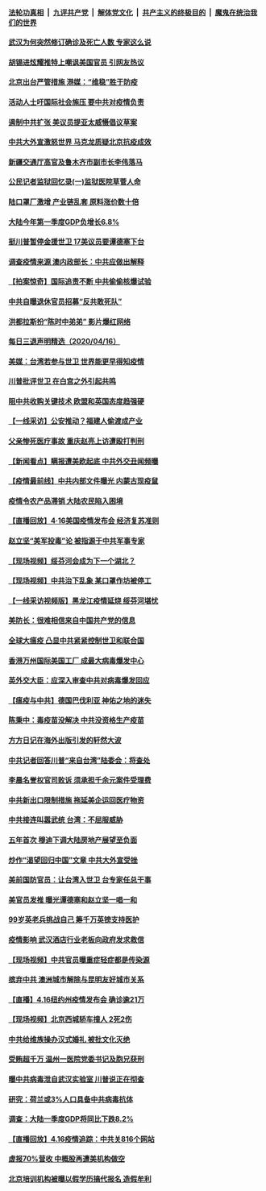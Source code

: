

####  [法轮功真相](../../../../basic/blob/master/README.md?t=04171801) &nbsp;|&nbsp; [九评共产党](../../../../9ping.md/blob/master/README.md?t=04171801) &nbsp;|&nbsp; [解体党文化](../../../../jtdwh.md/blob/master/README.md?t=04171801)  &nbsp;|&nbsp; [共产主义的终极目的](../../../../gczydzjmd.md/blob/master/README.md?t=04171801) &nbsp;|&nbsp; [魔鬼在统治我们的世界](../../../../mgztzwmdsj.md/blob/master/README.md?t=04171801) 

#### [武汉为何突然修订确诊及死亡人数 专家这么说](../pages/nsc413/n12038426.md?t=04171801) 

#### [胡锡进炫耀推特上嘲讽美国官员 引网友热议](../pages/nsc413/n12038673.md?t=04171801) 


#### [北京出台严管措施 港媒：“维稳”胜于防疫](../pages/nsc413/n12038569.md?t=04171801) 

#### [活动人士吁国际社会施压 要中共对疫情负责](../pages/nsc413/n12038332.md?t=04171801) 

#### [遏制中共扩张 美议员提亚太威慑倡议草案](../pages/nsc413/n12038291.md?t=04171801) 

#### [中共大外宣激怒世界 马克龙质疑北京抗疫成效](../pages/nsc413/n12038236.md?t=04171801) 

#### [新疆交通厅高官及鲁木齐市副市长李伟落马](../pages/nsc413/n12038126.md?t=04171801) 

#### [公民记者监狱回忆录(一)监狱医院草菅人命](../pages/nsc413/n12038090.md?t=04171801) 

#### [陆口罩厂激增 产业链乱套 原料涨价数十倍](../pages/nsc413/n12038124.md?t=04171801) 

#### [大陆今年第一季度GDP负增长6.8%](../pages/nsc413/n12038061.md?t=04171801) 

#### [挺川普暂停金援世卫 17美议员要谭德塞下台](../pages/nsc413/n12037971.md?t=04171801) 

#### [调查疫情来源 澳内政部长：中共应做出解释](../pages/nsc413/n12038003.md?t=04171801) 

#### [【拍案惊奇】国际追责不断 中共偷偷核爆试验](../pages/nsc413/n12037715.md?t=04171801) 

#### [中共自曝退休官员招募“反共敢死队”](../pages/nsc413/n12037798.md?t=04171801) 

#### [洪都拉斯扮“陈时中弟弟” 影片爆红网络](../pages/nsc413/n12037498.md?t=04171801) 

#### [每日三退声明精选（2020/04/16）](../pages/nsc413/n12037934.md?t=04171801) 

#### [美媒：台湾若参与世卫 世界能更早得知疫情](../pages/nsc413/n12037806.md?t=04171801) 

#### [川普批评世卫 在白宫之外引起共鸣](../pages/nsc413/n12037499.md?t=04171801) 

#### [阻中共收购关键技术 欧盟和英国态度趋强硬](../pages/nsc413/n12037506.md?t=04171801) 

#### [【一线采访】公安推动？福建人偷渡成产业](../pages/nsc413/n12037491.md?t=04171801) 

#### [父亲惨死医疗事故 重庆赵亮上访遭殴打判刑](../pages/nsc413/n12037197.md?t=04171801) 

#### [【新闻看点】瞒报遭美欧起底 中共外交丑闻频曝](../pages/nsc413/n12037053.md?t=04171801) 

#### [【疫情最前线】中共内部文件曝光 内蒙古现疫鼠](../pages/nsc413/n12036849.md?t=04171801) 

#### [疫情令农产品滞销 大陆农民陷入困境](../pages/nsc413/n12037173.md?t=04171801) 

#### [【直播回放】4·16美国疫情发布会 经济复苏准则](../pages/nsc413/n12037048.md?t=04171801) 

#### [赵立坚“美军投毒”论 被指源于中共军事专家](../pages/nsc413/n12037222.md?t=04171801) 

#### [【现场视频】绥芬河会成为下一个湖北？](../pages/nsc413/n12037031.md?t=04171801) 

#### [【现场视频】中共治下乱象 某口罩作坊被停工](../pages/nsc413/n12037032.md?t=04171801) 

#### [【一线采访视频版】黑龙江疫情延烧 绥芬河堪忧](../pages/nsc413/n12034299.md?t=04171801) 

#### [美防长：很难相信来自中国共产党的信息](../pages/nsc413/n12037379.md?t=04171801) 

#### [全球大瘟疫 凸显中共紧紧控制世卫和联合国](../pages/nsc413/n12037288.md?t=04171801) 

#### [香港万州国际美国工厂 成最大病毒爆发中心](../pages/nsc413/n12037210.md?t=04171801) 

#### [英外交大臣：应深入审查中共对病毒爆发回应](../pages/nsc413/n12037247.md?t=04171801) 

#### [【瘟疫与中共】德国巴伐利亚 神佑之地的迷失](../pages/nsc413/n12037227.md?t=04171801) 

#### [陈秉中：毒疫苗没解决 中共没资格生产疫苗](../pages/nsc413/n12037093.md?t=04171801) 

#### [方方日记在海外出版引发的轩然大波](../pages/nsc413/n12037140.md?t=04171801) 

#### [中共记者回答川普“来自台湾”陆委会：将查处](../pages/nsc413/n12036135.md?t=04171801) 

#### [李晨名誉权官司败诉 须承担千余元案件受理费](../pages/nsc413/n12036959.md?t=04171801) 

#### [中共新出口限制措施 拖延美企运回医疗物资](../pages/nsc413/n12036927.md?t=04171801) 

#### [中共接连叫嚣武统 台湾：不屈服威胁](../pages/nsc413/n12037117.md?t=04171801) 

#### [五年首次 穆迪下调大陆房地产展望至负面](../pages/nsc413/n12036936.md?t=04171801) 

#### [炒作“渴望回归中国”文章 中共大外宣受挫](../pages/nsc413/n12036597.md?t=04171801) 

#### [美前国防官员：让台湾入世卫 台专家任总干事](../pages/nsc413/n12036889.md?t=04171801) 

#### [美官员发推 曝光谭德塞和赵立坚一唱一和](../pages/nsc413/n12036679.md?t=04171801) 

#### [99岁英老兵挑战自己 筹千万英镑支持医护](../pages/nsc413/n12030609.md?t=04171801) 

#### [疫情影响 武汉酒店行业老板向政府发求救信](../pages/nsc413/n12036040.md?t=04171801) 

#### [【现场视频】中共官员曝重症轻症都是传染源](../pages/nsc413/n12036095.md?t=04171801) 

#### [摈弃中共 澳洲城市解除与昆明友好城市关系](../pages/nsc413/n12036793.md?t=04171801) 

#### [【直播】4.16纽约州疫情发布会 确诊逾21万](../pages/nsc413/n12036842.md?t=04171801) 


#### [【现场视频】北京西城轿车撞人 2死2伤](../pages/nsc413/n12036674.md?t=04171801) 

#### [中共给维族操办汉式婚礼 被批文化灭绝](../pages/nsc413/n12034114.md?t=04171801) 

#### [受贿超千万 温州一医院党委书记及胞兄获刑](../pages/nsc413/n12036421.md?t=04171801) 

#### [曝中共病毒泄自武汉实验室 川普说正在彻查](../pages/nsc413/n12035144.md?t=04171801) 

#### [研究：荷兰或3%人口具备中共病毒抗体](../pages/nsc413/n12036327.md?t=04171801) 

#### [调查：大陆一季度GDP将同比下跌8.2%](../pages/nsc413/n12036350.md?t=04171801) 

#### [【直播回放】4.16疫情追踪：中共关816个网站](../pages/nsc413/n12036202.md?t=04171801) 

#### [虚报70%营收 中概股再遭美机构做空](../pages/nsc413/n12035324.md?t=04171801) 

#### [北京培训机构被曝以假学历搞代报名 造假牟利](../pages/nsc413/n12035952.md?t=04171801) 

